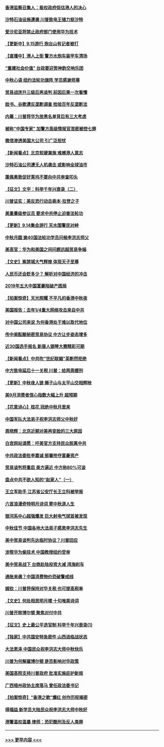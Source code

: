 #### [香港监察召集人：极权政府低估港人的决心](../pages/nf4514/n11523350.md?t=09151911) 
#### [沙特石油设施遭袭 川普致电王储力挺沙特](../pages/nf4514/n11523346.md?t=09151911) 
#### [爱沙尼亚将禁止政府部门使用华为技术](../pages/nf4514/n11523296.md?t=09151911) 
#### [【更新中】9.15游行 炮台山有记者被打](../pages/nf4514/n11522570.md?t=09151911) 
#### [【直播中】港人上街 警方水炮车装甲车清场](../pages/nf4514/n11517259.md?t=09151911) 
#### [“重建社会价值” 台政要迎贺神韵交响乐团](../pages/nf4514/n11523096.md?t=09151911) 
#### [中秋心语 纽约法轮功旗阵 学员感谢师尊](../pages/nf4514/n11519516.md?t=09151911) 
#### [贸易战连升三级后再谈判 前因后果一次看懂](../pages/nf4514/n11505903.md?t=09151911) 
#### [脸书、谷歌遭反垄断调查 检验百年反垄断法](../pages/nf4514/n11521546.md?t=09151911) 
#### [内幕：川普将华为放黑名单背后有三大考虑](../pages/nf4514/n11520165.md?t=09151911) 
#### [被称“中国专家” 加警方高级情报官泄密被控七罪](../pages/nf4514/n11521636.md?t=09151911) 
#### [微信渗透美国大公司 引广泛担忧](../pages/nf4514/n11521644.md?t=09151911) 
#### [【新闻看点】北京软硬兼施 难撼港人意志](../pages/nf4514/n11521449.md?t=09151911) 
#### [沙特石油公司遭无人机袭击 或影响全球油市](../pages/nf4514/n11521472.md?t=09151911) 
#### [蓬佩奥敦促好莱坞不要向中共审查叩头](../pages/nf4514/n11521327.md?t=09151911) 
#### [【征文】文宇：科举千年兴衰录（二）](../pages/nf4514/n11234376.md?t=09151911) 
#### [川普证实：美反恐行动击毙本·拉登之子](../pages/nf4514/n11521281.md?t=09151911) 
#### [美重量级参议员 要求中共停止迫害法轮功](../pages/nf4514/n11521196.md?t=09151911) 
#### [【更新】9.14集会游行 天水围警民对峙](../pages/nf4514/n11520606.md?t=09151911) 
#### [中秋月圆 逾40国法轮功学员问候李洪志师父](../pages/nf4514/n11518812.md?t=09151911) 
#### [美高官：华为和美国之间问题远超贸易争端](../pages/nf4514/n11519906.md?t=09151911) 
#### [【文史】紫禁城大气辉煌 体现天子至尊](../pages/nf4514/n8032195.md?t=09151911) 
#### [人民币还会贬多少？ 解析对中国经济的冲击](../pages/nf4514/n11505371.md?t=09151911) 
#### [2019年五大中国富豪陷破产困局](../pages/nf4514/n11505396.md?t=09151911) 
#### [【拍案惊奇】天光照耀 不平凡的香港中秋夜](../pages/nf4514/n11520365.md?t=09151911) 
#### [美国报告：去年1/4重大网络攻击来自中共](../pages/nf4514/n11520128.md?t=09151911) 
#### [对中国公司来说 为何香港处于难以取代地位](../pages/nf4514/n11520232.md?t=09151911) 
#### [传中美酝酿秘密贸易协议 中方让步姿态增多](../pages/nf4514/n11519948.md?t=09151911) 
#### [近30国选手报名 新唐人钢琴大赛精彩可期](../pages/nf4514/n11515402.md?t=09151911) 
#### [【新闻看点】中共吹“世纪联姻”英断然拒绝](../pages/nf4514/n11519729.md?t=09151911) 
#### [中方致电延后十一关税 川普：给两周缓刑](../pages/nf4514/n11519697.md?t=09151911) 
#### [【更新】中秋夜人链 狮子山与太平山交相辉映](../pages/nf4514/n11517995.md?t=09151911) 
#### [美9月消费者信心指数大幅上升 超预期](../pages/nf4514/n11519503.md?t=09151911) 
#### [【花意诗心】桂花 冠绝中秋月里来](../pages/nf4514/n11514533.md?t=09151911) 
#### [中国军队大法弟子祝李洪志师父中秋好](../pages/nf4514/n11519158.md?t=09151911) 
#### [周晓辉：北京近期对美再变脸的三大原因](../pages/nf4514/n11517537.md?t=09151911) 
#### [白宫网站请愿：吁美官方支持民众脱离中共](../pages/nf4514/n11512429.md?t=09151911) 
#### [中共政法委批李嘉诚 部署抢夺富豪资产](../pages/nf4514/n11519201.md?t=09151911) 
#### [贸易谈判将重启 美方逼近 中方称80%可谈](../pages/nf4514/n11517596.md?t=09151911) 
#### [盘点中共不欲人知的“赵家人”（一）](../pages/nf4514/n11517792.md?t=09151911) 
#### [王立军助手 江苏省公安厅长王立科被举报](../pages/nf4514/n11517714.md?t=09151911) 
#### [六首浪漫奇特明月诗词  寄中秋道人生](../pages/nf4514/n11498423.md?t=09151911) 
#### [银河系中心超强爆发 巨大射电气球首被发现](../pages/nf4514/n11518204.md?t=09151911) 
#### [中秋佳节 中国各地大法弟子感恩李洪志先生](../pages/nf4514/n11516216.md?t=09151911) 
#### [美中贸易谈判先达临时协议？川普回应](../pages/nf4514/n11517746.md?t=09151911) 
#### [涉帮华为偷技术 中国教授纽约受审](../pages/nf4514/n11515699.md?t=09151911) 
#### [美中贸易战下 台商赴陆投资大减 鸿海刹车](../pages/nf4514/n11517265.md?t=09151911) 
#### [通胀来袭？中国消费物价恐破警戒线](../pages/nf4514/n11517388.md?t=09151911) 
#### [姆钦：川普将保持对华关税 也可提高税率](../pages/nf4514/n11517240.md?t=09151911) 
#### [【文史】何处相思明月楼 十句唯美诗词](../pages/nf4514/n11498444.md?t=09151911) 
#### [川普开除博尔顿 聚焦对付中共](../pages/nf4514/n11517208.md?t=09151911) 
#### [【征文】史上最公平选官制 科举千年兴衰录(1)](../pages/nf4514/n11232880.md?t=09151911) 
#### [【独家】中共国安特急密件 山西进临战状态](../pages/nf4514/n11515358.md?t=09151911) 
#### [大法恩泽 中国民众祝李洪志大师中秋快乐](../pages/nf4514/n11514794.md?t=09151911) 
#### [川普为何解雇博尔顿 是否影响对华政策](../pages/nf4514/n11515314.md?t=09151911) 
#### [美国高院支持川普政府 批准实施庇护新规](../pages/nf4514/n11516348.md?t=09151911) 
#### [广西梧州政协主席落马 曾任政法委书记](../pages/nf4514/n11516040.md?t=09151911) 
#### [【拍案惊奇】“香港之歌”爆红 创作历程揭密](../pages/nf4514/n11515488.md?t=09151911) 
#### [得福益 新学员大陆民众祝李洪志大师中秋好](../pages/nf4514/n11515127.md?t=09151911) 
#### [港警滥权滥暴 律师：恐犯酷刑及反人类罪](../pages/nf4514/n11515317.md?t=09151911) 

----
#### [ >>> 更早内容 <<< ](../indexes/nf4514-earlier.md)
